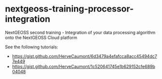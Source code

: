 # nextgeoss-training-processor-integration
NextGEOSS second training - Integration of your data processing algorithm onto the NextGEOSS Cloud platform

See the following tutorials:
- https://gist.github.com/HerveCaumont/6d3479a4efafcca8acc45494dc77e449
- https://gist.github.com/HerveCaumont/1c520641745e1b629152cfe689b04048
